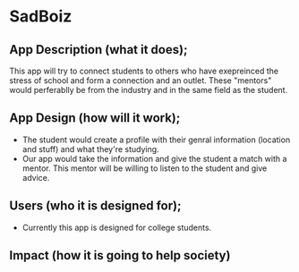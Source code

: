 # SadBoiz

## App Description (what it does); 
This app will try to connect students to others who have exepreinced the stress of school and form a connection and an outlet. These "mentors" would perferablly be from the industry and in the same field as the student.  
## App Design (how will it work); 
* The student would create a profile with their genral information (location and stuff) and what they're studying. 
* Our app would take the information and give the student a match with a mentor. This mentor will be willing to listen to the student and give advice.
## Users (who it is designed for); 
* Currently this app is designed for college students. 
## Impact (how it is going to help society)

